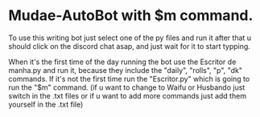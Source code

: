 # Mudae-AutoBot with $m command.
To use this writing bot just select one of the py files and run it after that u should click on the discord chat asap, and just wait for it to start typping.

When it's the first time of the day running the bot use the Escritor de manha.py and run it, because they include the "daily", "rolls", "p", "dk" commands. 
If it's not the first time run the "Escritor.py" which is going to run the "$m" command.
(if u want to change to Waifu or Husbando just switch in the .txt files or if u want to add more commands just add them yourself in the .txt file)
